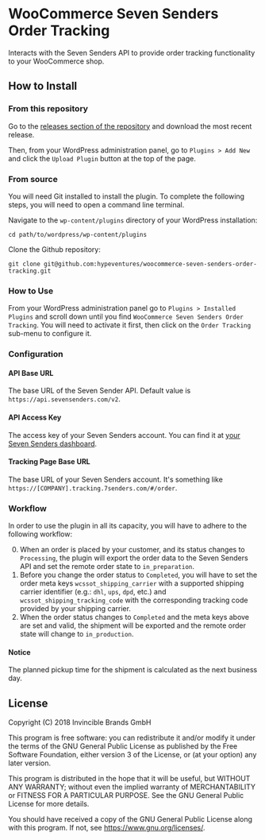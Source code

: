 # WooCommerce Seven Senders Order Tracking
Interacts with the Seven Senders API to provide order tracking functionality to your WooCommerce shop.

## How to Install
### From this repository
Go to the [releases section of the repository](https://github.com/hypeventures/woocommerce-seven-senders-order-tracking/releases) and download the most recent release.

Then, from your WordPress administration panel, go to `Plugins > Add New` and click the `Upload Plugin` button at the top of the page.

### From source
You will need Git installed to install the plugin. To complete the following steps, you will need to open a command line terminal.

Navigate to the `wp-content/plugins` directory of your WordPress installation:

`cd path/to/wordpress/wp-content/plugins`

Clone the Github repository:

`git clone git@github.com:hypeventures/woocommerce-seven-senders-order-tracking.git`

### How to Use
From your WordPress administration panel go to `Plugins > Installed Plugins` and scroll down until you find `WooCommerce Seven Senders Order Tracking`. You will need to activate it first, then click on the `Order Tracking` sub-menu to configure it.

### Configuration
#### API Base URL
The base URL of the Seven Sender API. Default value is `https://api.sevensenders.com/v2`.

#### API Access Key
The access key of your Seven Senders account. You can find it at [your Seven Senders dashboard](https://sendwise.sevensenders.com/settings/shop/integrations).

#### Tracking Page Base URL
The base URL of your Seven Senders account. It's something like `https://[COMPANY].tracking.7senders.com/#/order`.

### Workflow
In order to use the plugin in all its capacity, you will have to adhere to the following workflow:

0. When an order is placed by your customer, and its status changes to `Processing`, the plugin will export the order data to the Seven Senders API and set the remote order state to `in_preparation`.
0. Before you change the order status to `Completed`, you will have to set the order meta keys `wcssot_shipping_carrier` with a supported shipping carrier identifier (e.g.: `dhl`, `ups`, `dpd`, etc.) and `wcssot_shipping_tracking_code` with the corresponding tracking code provided by your shipping carrier.
0. When the order status changes to `Completed` and the meta keys above are set and valid, the shipment will be exported and the remote order state will change to `in_production`.

#### Notice
The planned pickup time for the shipment is calculated as the next business day.

## License
Copyright (C) 2018 Invincible Brands GmbH

This program is free software: you can redistribute it and/or modify
it under the terms of the GNU General Public License as published by
the Free Software Foundation, either version 3 of the License, or
(at your option) any later version.

This program is distributed in the hope that it will be useful,
but WITHOUT ANY WARRANTY; without even the implied warranty of
MERCHANTABILITY or FITNESS FOR A PARTICULAR PURPOSE.  See the
GNU General Public License for more details.

You should have received a copy of the GNU General Public License
along with this program.  If not, see <https://www.gnu.org/licenses/>.